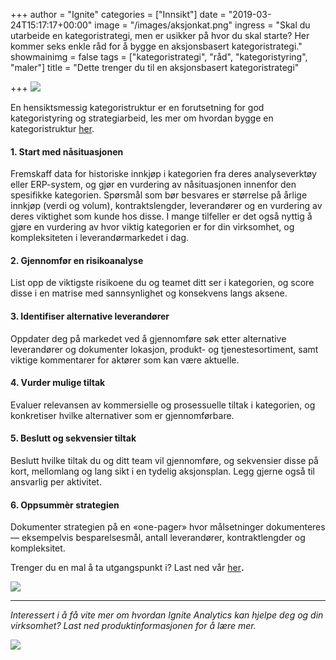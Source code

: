 +++
author = "Ignite"
categories = ["Innsikt"]
date = "2019-03-24T15:17:17+00:00"
image = "/images/aksjonkat.png"
ingress = "Skal du utarbeide en kategoristrategi, men er usikker på hvor du skal starte? Her kommer seks enkle råd for å bygge en aksjonsbasert kategoristrategi."
showmainimg = false
tags = ["kategoristrategi", "råd", "kategoristyring", "maler"]
title = "Dette trenger du til en aksjonsbasert kategoristrategi"

+++
![](https://cdn-images-1.medium.com/max/800/1*kw75yChEWgqD7lv3vx2-0g.png)

En hensiktsmessig kategoristruktur er en forutsetning for god kategoristyring og strategiarbeid, les mer om hvordan bygge en kategoristruktur [her](https://www.ignite.no/blogg/innsikt/hvordan-bygge-en-hensiktsmessig-kategoristruktur/).

#### 1. Start med nåsituasjonen

Fremskaff data for historiske innkjøp i kategorien fra deres analyseverktøy eller ERP-system, og gjør en vurdering av nåsituasjonen innenfor den spesifikke kategorien. Spørsmål som bør besvares er størrelse på årlige innkjøp (verdi og volum), kontraktslengder, leverandører og en vurdering av deres viktighet som kunde hos disse. I mange tilfeller er det også nyttig å gjøre en vurdering av hvor viktig kategorien er for din virksomhet, og kompleksiteten i leverandørmarkedet i dag.

#### 2. Gjennomfør en risikoanalyse

List opp de viktigste risikoene du og teamet ditt ser i kategorien, og score disse i en matrise med sannsynlighet og konsekvens langs aksene.

#### 3. Identifiser alternative leverandører

Oppdater deg på markedet ved å gjennomføre søk etter alternative leverandører og dokumenter lokasjon, produkt- og tjenestesortiment, samt viktige kommentarer for aktører som kan være aktuelle.

#### 4. Vurder mulige tiltak

Evaluer relevansen av kommersielle og prosessuelle tiltak i kategorien, og konkretiser hvilke alternativer som er gjennomførbare.

#### 5. Beslutt og sekvensier tiltak

Beslutt hvilke tiltak du og ditt team vil gjennomføre, og sekvensier disse på kort, mellomlang og lang sikt i en tydelig aksjonsplan. Legg gjerne også til ansvarlig per aktivitet.

#### 6. Oppsummèr strategien

Dokumenter strategien på en «one-pager» hvor målsetninger dokumenteres — eksempelvis besparelsesmål, antall leverandører, kontraktlengder og kompleksitet.

Trenger du en mal å ta utgangspunkt i? Last ned vår [her](https://www.ignite.no/ignite-academy/resources/kategoristrategi/)**.**

![](https://cdn-images-1.medium.com/max/800/1*_uONa4-uKjIhoVow_0fCRA.png)

***

_Interessert i å få vite mer om hvordan Ignite Analytics kan hjelpe deg og din virksomhet? Last ned produktinformasjonen for å lære mer._

[![](https://cdn-images-1.medium.com/max/800/1*RTWPsIOIwzj2nLgY88nNzA.png)](https://www.ignite.no/ignite-analytics/produktinformasjon/)